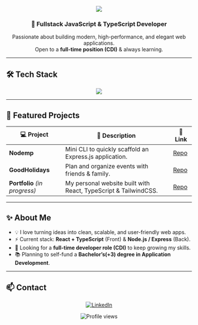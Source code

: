 <!-- Banner -->
<p align="center">
  <img src="https://capsule-render.vercel.app/api?type=waving&color=0:7928CA,100:FF0080&height=180&section=header&text=Adam%20Zamouri&fontSize=40&fontColor=fff&animation=fadeIn" />
</p>

<h3 align="center">🚀 Fullstack JavaScript & TypeScript Developer</h3>

<p align="center">
  Passionate about building modern, high-performance, and elegant web applications.<br/>
  Open to a <strong>full-time position (CDI)</strong> & always learning.
</p>

---

## 🛠️ Tech Stack
<p align="center">
  <img src="https://skillicons.dev/icons?i=ts,js,react,nodejs,express,tailwind,mongodb,postgres,git" />
</p>

---

## 🚧 Featured Projects

| 💻 Project | 📝 Description | 🔗 Link |
|-----------|---------------|---------|
| **Nodemp** | Mini CLI to quickly scaffold an Express.js application. | [Repo](https://github.com/LeZam1306/nodemp) |
| **GoodHolidays** | Plan and organize events with friends & family. | [Repo](https://github.com/LeZam1306/good_holidays) |
| **Portfolio** *(in progress)* | My personal website built with React, TypeScript & TailwindCSS. | [Repo](https://github.com/LeZam1306/portfolio_v2) |

---

## ✨ About Me
- 💡 I love turning ideas into clean, scalable, and user-friendly web apps.  
- ⚡️ Current stack: **React + TypeScript** (Front) & **Node.js / Express** (Back).  
- 🎯 Looking for a **full-time developer role (CDI)** to keep growing my skills.  
- 📚 Planning to self-fund a **Bachelor’s(+3) degree in Application Development**.

---

## 📫 Contact

<p align="center">
  <a href="https://www.linkedin.com/in/ton-lien-linkedin" target="_blank">
    <img src="https://img.shields.io/badge/LinkedIn-0A66C2?style=for-the-badge&logo=linkedin&logoColor=white" alt="LinkedIn"/>
  </a>
</p>

<p align="center">
  <img src="https://komarev.com/ghpvc/?username=LeZam1306&label=Profile%20views&color=0A66C2&style=flat" alt="Profile views" />
</p>
